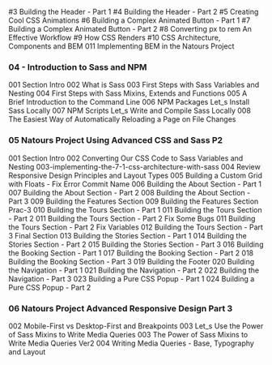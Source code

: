 #3 Building the Header - Part 1
#4 Building the Header - Part 2
#5 Creating Cool CSS Animations
#6 Building a Complex Animated Button - Part 1
#7 Building a Complex Animated Button - Part 2
#8 Converting px to rem An Effective Workflow
#9 How CSS Renders
#10 CSS Architecture, Components and BEM
011 Implementing BEM in the Natours Project

### 04 - Introduction to Sass and NPM

001 Section Intro
002 What is Sass
003 First Steps with Sass Variables and Nesting
004 First Steps with Sass Mixins, Extends and Functions
005 A Brief Introduction to the Command Line
006 NPM Packages Let_s Install Sass Locally
007 NPM Scripts Let_s Write and Compile Sass Locally
008 The Easiest Way of Automatically Reloading a Page on File Changes

### 05 Natours Project Using Advanced CSS and Sass P2

001 Section Intro
002 Converting Our CSS Code to Sass Variables and Nesting
003-implementing-the-7-1-css-architecture-with-sass
004 Review Responsive Design Principles and Layout Types
005 Building a Custom Grid with Floats - Fix Error Commit Name
006 Building the About Section - Part 1
007 Building the About Section - Part 2
008 Building the About Section - Part 3
009 Building the Features Section
009 Building the Features Section Prac-3
010 Building the Tours Section - Part 1
011 Building the Tours Section - Part 2
011 Building the Tours Section - Part 2 Fix Some Bugs
011 Building the Tours Section - Part 2 Fix Variables
012 Building the Tours Section - Part 3 Final Section
013 Building the Stories Section - Part 1
014 Building the Stories Section - Part 2
015 Building the Stories Section - Part 3
016 Building the Booking Section - Part 1
017 Building the Booking Section - Part 2
018 Building the Booking Section - Part 3
019 Building the Footer
020 Building the Navigation - Part 1
021 Building the Navigation - Part 2
022 Building the Navigation - Part 3
023 Building a Pure CSS Popup - Part 1
024 Building a Pure CSS Popup - Part 2

### 06 Natours Project Advanced Responsive Design Part 3

002 Mobile-First vs Desktop-First and Breakpoints
003 Let_s Use the Power of Sass Mixins to Write Media Queries
003 The Power of Sass Mixins to Write Media Queries Ver2
004 Writing Media Queries - Base, Typography and Layout
